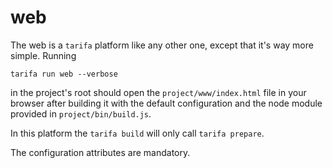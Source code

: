 # web

The web is a `tarifa` platform like any other one, except that it's way more simple.
Running

```
tarifa run web --verbose
```

in the project's root should open the `project/www/index.html` file in your browser
after building it with the default configuration and the node module provided in
`project/bin/build.js`.

In this platform the `tarifa build` will only call `tarifa prepare`.

The configuration attributes are mandatory.

